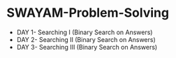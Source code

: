 # SWAYAM-Problem-Solving
- DAY 1- Searching I (Binary Search on Answers)
- DAY 2- Searching II (Binary Search on Answers)
- DAY 3- Searching III (Binary Search on Answers)
